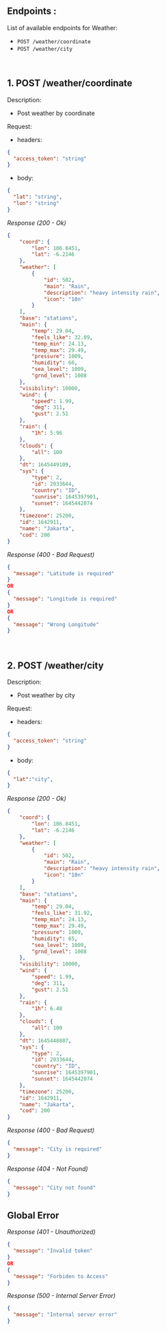 ## Endpoints :

List of available endpoints for Weather:

- `POST /weather/coordinate`
- `POST /weather/city`


&nbsp;

## 1. POST /weather/coordinate

Description:

- Post weather by coordinate

Request:

- headers:

```json
{
  "access_token": "string"
}
```

- body:

```json
{
  "lat": "string",
  "lon": "string"
}
``` 

_Response (200 - Ok)_

```json
{
    "coord": {
        "lon": 106.8451,
        "lat": -6.2146
    },
    "weather": [
        {
            "id": 502,
            "main": "Rain",
            "description": "heavy intensity rain",
            "icon": "10n"
        }
    ],
    "base": "stations",
    "main": {
        "temp": 29.04,
        "feels_like": 32.09,
        "temp_min": 24.13,
        "temp_max": 29.49,
        "pressure": 1009,
        "humidity": 66,
        "sea_level": 1009,
        "grnd_level": 1008
    },
    "visibility": 10000,
    "wind": {
        "speed": 1.99,
        "deg": 311,
        "gust": 2.51
    },
    "rain": {
        "1h": 5.96
    },
    "clouds": {
        "all": 100
    },
    "dt": 1645449109,
    "sys": {
        "type": 2,
        "id": 2033644,
        "country": "ID",
        "sunrise": 1645397901,
        "sunset": 1645442074
    },
    "timezone": 25200,
    "id": 1642911,
    "name": "Jakarta",
    "cod": 200
}
```

_Response (400 - Bad Request)_

```json
{
  "message": "Latitude is required"
}
OR
{
  "message": "Longitude is required"
}
OR
{
  "message": "Wrong Longitude"
}

```

&nbsp;


## 2. POST /weather/city

Description:

- Post weather by city

Request:

- headers:

```json
{
  "access_token": "string"
}
```

- body:

```json
{
  "lat":"city",
}
```

_Response (200 - Ok)_

```json
{
    "coord": {
        "lon": 106.8451,
        "lat": -6.2146
    },
    "weather": [
        {
            "id": 502,
            "main": "Rain",
            "description": "heavy intensity rain",
            "icon": "10n"
        }
    ],
    "base": "stations",
    "main": {
        "temp": 29.04,
        "feels_like": 31.92,
        "temp_min": 24.13,
        "temp_max": 29.49,
        "pressure": 1009,
        "humidity": 65,
        "sea_level": 1009,
        "grnd_level": 1008
    },
    "visibility": 10000,
    "wind": {
        "speed": 1.99,
        "deg": 311,
        "gust": 2.51
    },
    "rain": {
        "1h": 6.48
    },
    "clouds": {
        "all": 100
    },
    "dt": 1645448807,
    "sys": {
        "type": 2,
        "id": 2033644,
        "country": "ID",
        "sunrise": 1645397901,
        "sunset": 1645442074
    },
    "timezone": 25200,
    "id": 1642911,
    "name": "Jakarta",
    "cod": 200
}
```

_Response (400 - Bad Request)_

```json
{
  "message": "City is required"
}

```
_Response (404 - Not Found)_

```json
{
  "message": "City not found"
}

```



## Global Error

_Response (401 - Unauthorized)_

```json
{
  "message": "Invalid token"
}
OR
{
  "message": "Forbiden to Access" 
}
```

_Response (500 - Internal Server Error)_

```json
{
  "message": "Internal server error"
}
```